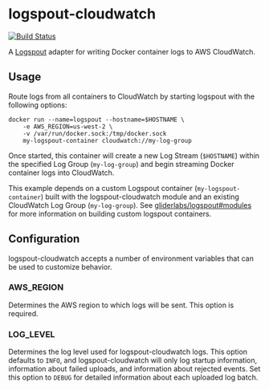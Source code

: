 # logspout-cloudwatch

[![Build Status](https://travis-ci.org/bradgignac/logspout-cloudwatch.svg)](https://travis-ci.org/bradgignac/logspout-cloudwatch)

A [Logspout](https://github.com/gliderlabs/logspout) adapter for writing Docker container logs to AWS CloudWatch.

## Usage

Route logs from all containers to CloudWatch by starting logspout with the following options:

```
docker run --name=logspout --hostname=$HOSTNAME \
    -e AWS_REGION=us-west-2 \
    -v /var/run/docker.sock:/tmp/docker.sock
    my-logspout-container cloudwatch://my-log-group
```

Once started, this container will create a new Log Stream (`$HOSTNAME`) within the specified Log Group (`my-log-group`) and begin streaming Docker container logs into CloudWatch.

This example depends on a custom Logspout container (`my-logspout-container`) built with the logspout-cloudwatch module and an existing CloudWatch Log Group (`my-log-group`). See [gliderlabs/logspout#modules](https://github.com/gliderlabs/logspout#modules) for more information on building custom logspout containers.

## Configuration

logspout-cloudwatch accepts a number of environment variables that can be used to customize behavior.

### AWS_REGION

Determines the AWS region to which logs will be sent. This option is required.

### LOG_LEVEL

Determines the log level used for logspout-cloudwatch logs. This option defaults to `INFO`, and logspout-cloudwatch will only log startup information, information about failed uploads, and information about rejected events. Set this option to `DEBUG` for detailed information about each uploaded log batch.
